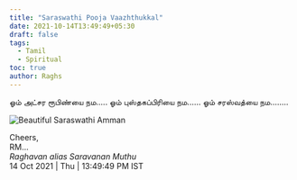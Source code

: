 ```yaml
---
title: "Saraswathi Pooja Vaazhthukkal"
date: 2021-10-14T13:49:49+05:30
draft: false
tags:
  - Tamil
  - Spiritual
toc: true
author: Raghs
---
```


ஓம் அட்சர ரூபிண்யை நம.....
ஓம் புஸ்தகப்பிரியை நம......
ஓம் சரஸ்வத்யை நம........

<!--more-->

<img src="https://raghsonline.com/spiritual/BeautifulSaraswathiGoddess.jpg" alt="Beautiful Saraswathi Amman"/>



Cheers,\
RM...\
_Raghavan alias Saravanan Muthu_\
14 Oct 2021 | Thu | 13:49:49 PM IST
